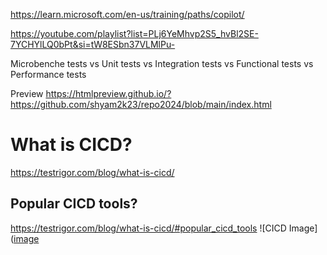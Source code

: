 

https://learn.microsoft.com/en-us/training/paths/copilot/

https://youtube.com/playlist?list=PLj6YeMhvp2S5_hvBl2SE-7YCHYlLQ0bPt&si=tW8ESbn37VLMlPu-


Microbenche tests vs Unit tests vs Integration tests vs Functional tests vs Performance tests

Preview
https://htmlpreview.github.io/?https://github.com/shyam2k23/repo2024/blob/main/index.html

# What is CICD?
https://testrigor.com/blog/what-is-cicd/
## Popular CICD tools?
https://testrigor.com/blog/what-is-cicd/#popular_cicd_tools
![CICD Image]([image](https://testrigor.com/wp-content/uploads/2023/12/CICD-Tools.png)
